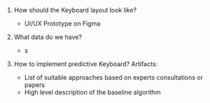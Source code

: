 1. How should the Keyboard layout look like?
   - UI/UX Prototype on Figma
   
3. What data do we have?
   - s

4. How to implement predictive Keyboard?
   Artifacts:
     - List of suitable approaches based on experts consultations or papers
     - High level description of the baseline algorithm

